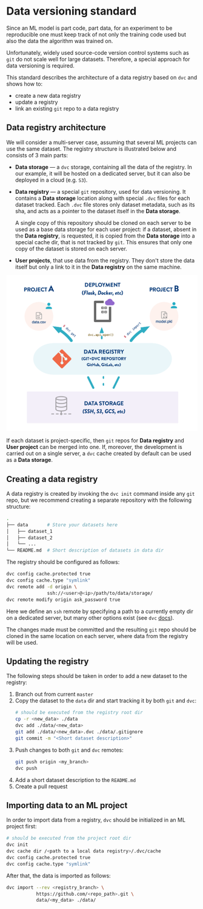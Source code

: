 # Data versioning standard

Since an ML model is part code, part data, for an experiment to be reproducible one must keep track of not only the training code used but also the data the algorithm was trained on.

Unfortunately, widely used source-code version control systems such as `git` do not scale well for large datasets. Therefore, a special approach for data versioning is required.

This standard describes the architecture of a data registry based on `dvc` and shows how to:
* create a new data registry
* update a registry
* link an existing `git` repo to a data registry

## Data registry architecture

We will consider a multi-server case, assuming that several ML projects can use the same dataset. The registry structure is illustrated below and consists of 3 main parts:

* **Data storage** — a `dvc` storage, containing all the data of the registry. In our example, it will be hosted on a dedicated server, but it can also be deployed in a cloud (e.g. `S3`).

* **Data registry** — a special `git` repository, used for data versioning. It contains a **Data storage** location along with special `.dvc` files for each dataset tracked. Each `.dvc` file stores only dataset metadata, such as its sha, and acts as a pointer to the dataset itself in the **Data storage**.

    A single copy of this repository should be cloned on each server to be used as a base data storage for each user project: if a dataset, absent in the **Data registry**, is requested, it is copied from the **Data storage** into a special cache dir, that is not tracked by `git`. This ensures that only one copy of the dataset is stored on each server.

* **User projects**, that use data from the registry. They don't store the data itself but only a link to it in the **Data registry** on the same machine.

![alt text](data-registry.png)

If each dataset is project-specific, then `git` repos for **Data registry** and **User project** can be merged into one. If, moreover, the development is carried out on a single server, a `dvc` cache created by default can be used as a **Data storage**.

## Creating a data registry

A data registry is created by invoking the `dvc init` command inside any `git` repo, but we recommend creating a separate repository with the following structure:

```bash
.
├── data       # Store your datasets here
│   ├── dataset_1
│   ├── dataset_2
│   └── ...
└── README.md  # Short description of datasets in data dir
```

The registry should be configured as follows:
```bash
dvc config cache.protected true
dvc config cache.type "symlink"
dvc remote add -d origin \
               ssh://<user>@<ip>/path/to/data/storage/
dvc remote modify origin ask_password true
```

Here we define an `ssh` remote by specifying a path to a currently empty dir on a dedicated server, but many other options exist (see `dvc` [docs](https://dvc.org/doc/command-reference/remote/add)).

The changes made must be committed and the resulting `git` repo should be cloned in the same location on each server, where data from the registry will be used.

## Updating the registry
The following steps should be taken in order to add a new dataset to the registry:
1. Branch out from current `master`
1. Copy the dataset to the `data` dir and start tracking it by both `git` and `dvc`:
    ```bash
    # should be executed from the registry root dir
    cp -r <new_data> ./data
    dvc add ./data/<new_data>
    git add ./data/<new_data>.dvc ./data/.gitignore
    git commit -m "<Short dataset description>"
    ```
1. Push changes to both `git` and `dvc` remotes:
    ```bash
    git push origin <my_branch>
    dvc push
    ```
1. Add a short dataset description to the `README.md`
1. Create a pull request

## Importing data to an ML project
In order to import data from a registry, `dvc` should be initialized in an ML project first:
```bash
# should be executed from the project root dir
dvc init
dvc cache dir /<path to a local data registry>/.dvc/cache
dvc config cache.protected true
dvc config cache.type "symlink"
```

After that, the data is imported as follows:
```bash
dvc import --rev <registry_branch> \
           https://github.com/<repo_path>.git \
           data/<my_data> ./data/
```
